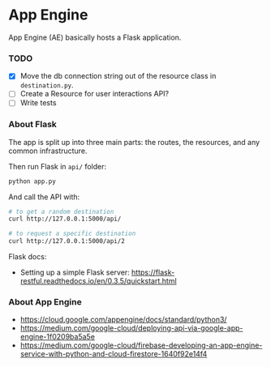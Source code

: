 # App Engine

App Engine (AE) basically hosts a Flask application.

### TODO

- [x] Move the db connection string out of the resource class in `destination.py`.
- [ ] Create a Resource for user interactions API?
- [ ] Write tests

### About Flask

The app is split up into three main parts: the routes, the resources, and any common infrastructure.

Then run Flask in `api/` folder:

```bash
python app.py
```

And call the API with:

```bash
# to get a random destination
curl http://127.0.0.1:5000/api/
```
```bash
# to request a specific destination
curl http://127.0.0.1:5000/api/2
```

Flask docs:
- Setting up a simple Flask server: https://flask-restful.readthedocs.io/en/0.3.5/quickstart.html


### About App Engine

- https://cloud.google.com/appengine/docs/standard/python3/
- https://medium.com/google-cloud/deploying-api-via-google-app-engine-1f0209ba5a5e
- https://medium.com/google-cloud/firebase-developing-an-app-engine-service-with-python-and-cloud-firestore-1640f92e14f4


    
